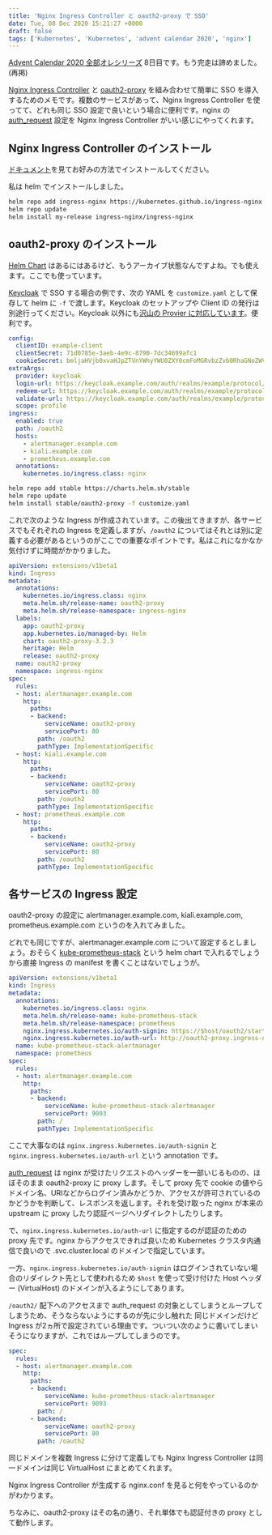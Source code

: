```yaml
---
title: 'Nginx Ingress Controller と oauth2-proxy で SSO'
date: Tue, 08 Dec 2020 15:21:27 +0000
draft: false
tags: ['Kubernetes', 'Kubernetes', 'advent calendar 2020', 'nginx']
---
```


[Advent Calendar 2020 全部オレシリーズ](https://qiita.com/advent-calendar/2020/yteraoka) 8日目です。もう完走は諦めました。(再掲)

[Nginx Ingress Controller](https://kubernetes.github.io/ingress-nginx/) と [oauth2-proxy](https://github.com/oauth2-proxy/oauth2-proxy) を組み合わせて簡単に SSO を導入するためのメモです。複数のサービスがあって、Nginx Ingress Controller を使ってて、どれも同じ SSO 設定で良いという場合に便利です。nginx の [auth\_request](http://nginx.org/en/docs/http/ngx_http_auth_request_module.html) 設定を Nginx Ingress Controller がいい感じにやってくれます。

Nginx Ingress Controller のインストール
--------------------------------

[ドキュメント](https://kubernetes.github.io/ingress-nginx/deploy/)を見てお好みの方法でインストールしてください。

私は helm でインストールしました。

```bash
helm repo add ingress-nginx https://kubernetes.github.io/ingress-nginx
helm repo update
helm install my-release ingress-nginx/ingress-nginx

```

oauth2-proxy のインストール
--------------------

[Helm Chart](https://github.com/helm/charts/tree/master/stable/oauth2-proxy) はあるにはあるけど、もうアーカイブ状態なんですよね。でも使えます。ここでも使っています。

[Keycloak](https://www.keycloak.org/) で SSO する場合の例です、次の YAML を `customize.yaml` として保存して helm に `-f` で渡します。Keycloak のセットアップや Client ID の発行は別途行ってください。Keycloak 以外にも[沢山の Provier に対応しています](https://oauth2-proxy.github.io/oauth2-proxy/docs/configuration/oauth_provider)。便利です。

```yaml
config:
  clientID: example-client
  clientSecret: 71d0785e-3aeb-4e9c-8790-7dc34699afc1
  cookieSecret: bmljaHVjb0xvaHJpZTVnYWhyYWU0ZXY0cmFoMGRvbzZvb0RhaGNoZWVzYXJlNGFT
extraArgs:
  provider: keycloak
  login-url: https://keycloak.example.com/auth/realms/example/protocol/openid-connect/auth
  redeem-url: https://keycloak.example.com/auth/realms/example/protocol/openid-connect/token
  validate-url: https://keycloak.example.com/auth/realms/example/protocol/openid-connect/userinfo
  scope: profile
ingress:
  enabled: true
  path: /oauth2
  hosts:
    - alertmanager.example.com
    - kiali.example.com
    - prometheus.example.com
  annotations:
    kubernetes.io/ingress.class: nginx

```

```bash
helm repo add stable https://charts.helm.sh/stable
helm repo update
helm install stable/oauth2-proxy -f customize.yaml
```

これで次のような Ingress が作成されています。この後出てきますが、各サービスでもそれぞれの Ingress を定義しますが、`/oauth2` についてはそれとは別に定義する必要があるというのがここでの重要なポイントです。私はこれになかなか気付けずに時間がかかりました。

```yaml
apiVersion: extensions/v1beta1
kind: Ingress
metadata:
  annotations:
    kubernetes.io/ingress.class: nginx
    meta.helm.sh/release-name: oauth2-proxy
    meta.helm.sh/release-namespace: ingress-nginx
  labels:
    app: oauth2-proxy
    app.kubernetes.io/managed-by: Helm
    chart: oauth2-proxy-3.2.3
    heritage: Helm
    release: oauth2-proxy
  name: oauth2-proxy
  namespace: ingress-nginx
spec:
  rules:
  - host: alertmanager.example.com
    http:
      paths:
      - backend:
          serviceName: oauth2-proxy
          servicePort: 80
        path: /oauth2
        pathType: ImplementationSpecific
  - host: kiali.example.com
    http:
      paths:
      - backend:
          serviceName: oauth2-proxy
          servicePort: 80
        path: /oauth2
        pathType: ImplementationSpecific
  - host: prometheus.example.com
    http:
      paths:
      - backend:
          serviceName: oauth2-proxy
          servicePort: 80
        path: /oauth2
        pathType: ImplementationSpecific
```

各サービスの Ingress 設定
-----------------

oauth2-proxy の設定に alertmanager.example.com, kiali.example.com, prometheus.example.com というのを入れてみました。

どれでも同じですが、alertmanager.example.com について設定するとしましょう。おそらく [kube-prometheus-stack](https://github.com/prometheus-community/helm-charts/tree/main/charts/kube-prometheus-stack) という helm chart で入れるでしょうから直接 Ingress の manifest を書くことはないでしょうが。

```yaml
apiVersion: extensions/v1beta1
kind: Ingress
metadata:
  annotations:
    kubernetes.io/ingress.class: nginx
    meta.helm.sh/release-name: kube-prometheus-stack
    meta.helm.sh/release-namespace: prometheus
    nginx.ingress.kubernetes.io/auth-signin: https://$host/oauth2/start?rd=$escaped\_request\_uri
    nginx.ingress.kubernetes.io/auth-url: http://oauth2-proxy.ingress-nginx.svc.cluster.local/oauth2/auth
  name: kube-prometheus-stack-alertmanager
  namespace: prometheus
spec:
  rules:
  - host: alertmanager.example.com
    http:
      paths:
      - backend:
          serviceName: kube-prometheus-stack-alertmanager
          servicePort: 9093
        path: /
        pathType: ImplementationSpecific

```

ここで大事なのは `nginx.ingress.kubernetes.io/auth-signin` と `nginx.ingress.kubernetes.io/auth-url` という annotation です。

[auth\_request](http://nginx.org/en/docs/http/ngx_http_auth_request_module.html) は nginx が受けたリクエストのヘッダーを一部いじるものの、ほぼそのまま oauth2-proxy に proxy します。そして proxy 先で cookie の値やらドメイン名、URIなどからログイン済みかどうか、アクセスが許可されているのかどうかを判断して、レスポンスを返します。それを受け取った nginx が本来の upstream に proxy したり認証ページへリダイレクトしたりします。

で、`nginx.ingress.kubernetes.io/auth-url` に指定するのが認証のための proxy 先です。nginx からアクセスできれば良いため Kubernetes クラスタ内通信で良いので .svc.cluster.local のドメインで指定しています。

一方、`nginx.ingress.kubernetes.io/auth-signin` はログインされていない場合のリダイレクト先として使われるため `$host` を使って受け付けた Host ヘッダー (VirtualHost) のドメインが入るようにしてあります。

`/oauth2/` 配下へのアクセスまで auth\_request の対象としてしまうとループしてしまうため、そうならないようにするのが先に少し触れた 同じドメインだけど Ingress が2ヵ所で設定されている理由です。ついつい次のように書いてしまいそうになりますが、これではループしてしまうのです。

```yaml
spec:
  rules:
  - host: alertmanager.example.com
    http:
      paths:
      - backend:
          serviceName: kube-prometheus-stack-alertmanager
          servicePort: 9093
        path: /
      - backend:
          serviceName: oauth2-proxy
          servicePort: 80
        path: /oauth2
```

同じドメインを複数 Ingress に分けて定義しても Nginx Ingress Controller は同一ドメインは同じ VirtualHost にまとめてくれます。

Nginx Ingress Controller が生成する nginx.conf を見ると何をやっているのかがわかります。

ちなみに、oauth2-proxy はその名の通り、それ単体でも認証付きの proxy として動作します。
